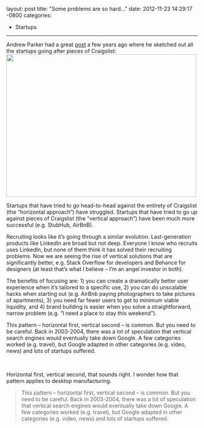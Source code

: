 layout: post
title:  "Some problems are so hard..."
date:   2012-11-23 14:29:17 -0800
categories:
  - Startups
---

<p>Andrew Parker had a great <a href="http://thegongshow.tumblr.com/post/345941486/the-spawn-of-craigslist-like-most-vcs-that-focus">post</a> a few years ago where he sketched out all the startups going after pieces of Craigslist:<br />
<img src="https://lh4.googleusercontent.com/vl8LZu_6tICMl8YOT1_SvMY1805i7cQ-r7fNMNoGDeec2CgHQHte_WY_nwkQ70p8AcfgteX--nwH1T_A3fFIKl1JDIVJgRZhvJkIAU6viz9KDeTdVMx3" alt="" width="500px;" height="375px;" /></p>
<p>Startups that have tried to go head-to-head against the entirety of Craigslist (the “horizontal approach”) have struggled. Startups that have tried to go up against pieces of Craigslist (the “vertical approach”) have been much more successful (e.g. StubHub, AirBnB).</p>
<p>Recruiting looks like it&#8217;s going through a similar evolution. Last-generation products like LinkedIn are broad but not deep. Everyone I know who recruits uses LinkedIn, but none of them think it has solved their recruiting problems. Now we are seeing the rise of vertical solutions that are significantly better, e.g. Stack Overflow for developers and Behance for designers (at least that&#8217;s what I believe &#8211; I’m an angel investor in both).</p>
<p>The benefits of focusing are: 1) you can create a dramatically better user experience when it&#8217;s tailored to a specific use, 2) you can do unscalable hacks when starting out (e.g. AirBnb paying photographers to take pictures of apartments), 3) you need far fewer users to get to minimum viable liquidity, and 4) brand building is easier when you solve a straightforward, narrow problem (e.g. “I need a place to stay this weekend”).</p>
<p>This pattern &#8211; horizontal first, vertical second &#8211; is common. But you need to be careful. Back in 2003-2004, there was a lot of speculation that vertical search engines would eventually take down Google. A few categories worked (e.g. travel), but Google adapted in other categories (e.g. video, news) and lots of startups suffered.</p>
<p><strong id="internal-source-marker_0.9225729466415942"><br />
</strong></p>

Horizontal first, vertical second, that sounds right. I wonder how that pattern applies to desktop manufacturing. 

 >  This pattern – horizontal first, vertical second – is common. But you need to be careful. Back in 2003-2004, there was a lot of speculation that vertical search engines would eventually take down Google. A few categories worked (e.g. travel), but Google adapted in other categories (e.g. video, news) and lots of startups suffered. 

